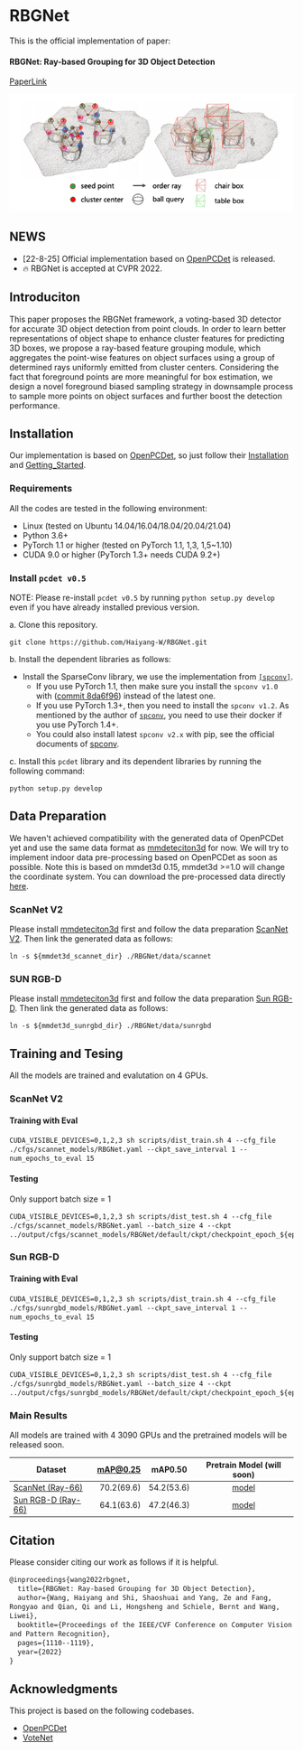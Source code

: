 # RBGNet

This is the official implementation of paper:

#### RBGNet: Ray-based Grouping for 3D Object Detection
[PaperLink](https://arxiv.org/abs/2204.02251)

<img src="RBGNet.png">

## NEWS
- [22-8-25] Official implementation based on [OpenPCDet](https://github.com/open-mmlab/OpenPCDet) is released.
- 🔥 RBGNet is accepted at CVPR 2022.


## Introduciton
This paper proposes the RBGNet framework, a voting-based 3D detector for accurate 3D object detection from point clouds. In order to learn better representations of object shape to enhance cluster features for predicting 3D boxes, we propose a ray-based feature grouping module, which aggregates the point-wise features on object surfaces using a group of determined rays uniformly emitted from cluster centers. Considering the fact that foreground points are more meaningful for box estimation, we design a novel foreground biased sampling strategy in downsample process to sample more points on object surfaces and further boost the detection performance.


## Installation
Our implementation is based on [OpenPCDet](https://github.com/open-mmlab/OpenPCDet), so just follow their [Installation](https://github.com/open-mmlab/OpenPCDet/blob/master/docs/INSTALL.md) and [Getting_Started](https://github.com/open-mmlab/OpenPCDet/blob/master/docs/GETTING_STARTED.md).

### Requirements
All the codes are tested in the following environment:
* Linux (tested on Ubuntu 14.04/16.04/18.04/20.04/21.04)
* Python 3.6+
* PyTorch 1.1 or higher (tested on PyTorch 1.1, 1,3, 1,5~1.10)
* CUDA 9.0 or higher (PyTorch 1.3+ needs CUDA 9.2+)

### Install `pcdet v0.5`
NOTE: Please re-install `pcdet v0.5` by running `python setup.py develop` even if you have already installed previous version.

a. Clone this repository.
```shell
git clone https://github.com/Haiyang-W/RBGNet.git
```

b. Install the dependent libraries as follows:

[comment]: <> (* Install the dependent python libraries: )

[comment]: <> (```)

[comment]: <> (pip install -r requirements.txt )

[comment]: <> (```)

* Install the SparseConv library, we use the implementation from [`[spconv]`](https://github.com/traveller59/spconv).
    * If you use PyTorch 1.1, then make sure you install the `spconv v1.0` with ([commit 8da6f96](https://github.com/traveller59/spconv/tree/8da6f967fb9a054d8870c3515b1b44eca2103634)) instead of the latest one.
    * If you use PyTorch 1.3+, then you need to install the `spconv v1.2`. As mentioned by the author of [`spconv`](https://github.com/traveller59/spconv), you need to use their docker if you use PyTorch 1.4+.
    * You could also install latest `spconv v2.x` with pip, see the official documents of [spconv](https://github.com/traveller59/spconv).

c. Install this `pcdet` library and its dependent libraries by running the following command:
```shell
python setup.py develop
```

## Data Preparation
We haven't achieved compatibility with the generated data of OpenPCDet yet and use the same data format as [mmdeteciton3d](https://github.com/open-mmlab/mmdetection3d) for now. We will try to implement indoor data pre-processing based on OpenPCDet as soon as possible.
Note this is based on mmdet3d 0.15, mmdet3d >=1.0 will change the coordinate system. You can download the pre-processed data directly [here](https://github.com/Haiyang-W/CAGroup3D#data-preparation).

### ScanNet V2
Please install [mmdeteciton3d](https://github.com/open-mmlab/mmdetection3d) first and follow the data preparation [ScanNet V2](https://github.com/open-mmlab/mmdetection3d/blob/master/data/scannet/README.md/). Then link the generated data as follows:
```shell
ln -s ${mmdet3d_scannet_dir} ./RBGNet/data/scannet
``` 
### SUN RGB-D
Please install [mmdeteciton3d](https://github.com/open-mmlab/mmdetection3d) first and follow the data preparation [Sun RGB-D](https://github.com/open-mmlab/mmdetection3d/blob/master/data/sunrgbd/README.md/). Then link the generated data as follows:
```shell
ln -s ${mmdet3d_sunrgbd_dir} ./RBGNet/data/sunrgbd
``` 

## Training and Tesing
All the models are trained and evalutation on 4 GPUs.
### ScanNet V2
#### Training with Eval
```shell
CUDA_VISIBLE_DEVICES=0,1,2,3 sh scripts/dist_train.sh 4 --cfg_file ./cfgs/scannet_models/RBGNet.yaml --ckpt_save_interval 1 --num_epochs_to_eval 15
```
#### Testing
Only support batch size = 1
```shell
CUDA_VISIBLE_DEVICES=0,1,2,3 sh scripts/dist_test.sh 4 --cfg_file ./cfgs/scannet_models/RBGNet.yaml --batch_size 4 --ckpt ../output/cfgs/scannet_models/RBGNet/default/ckpt/checkpoint_epoch_${epochid}.pth
```
### Sun RGB-D
#### Training with Eval
```shell
CUDA_VISIBLE_DEVICES=0,1,2,3 sh scripts/dist_train.sh 4 --cfg_file ./cfgs/sunrgbd_models/RBGNet.yaml --ckpt_save_interval 1 --num_epochs_to_eval 15
```
#### Testing
Only support batch size = 1
```shell
CUDA_VISIBLE_DEVICES=0,1,2,3 sh scripts/dist_test.sh 4 --cfg_file ./cfgs/sunrgbd_models/RBGNet.yaml --batch_size 4 --ckpt ../output/cfgs/sunrgbd_models/RBGNet/default/ckpt/checkpoint_epoch_${epochid}.pth
```

### Main Results
All models are trained with 4 3090 GPUs and the pretrained models will be released soon.

|   Dataset | mAP@0.25 | mAP0.50 | Pretrain Model (will soon) |
|----------|----------:|:-------:|:-------:|
| [ScanNet (Ray-66)](tools/cfgs/scannet_models/RBG.yaml) | 70.2(69.6)  |	54.2(53.6) | [model](https://github.com/Haiyang-W/RBGNet) |
| [Sun RGB-D (Ray-66)](tools/cfgs/scannet_models/RBG.yaml) | 64.1(63.6)   |	47.2(46.3) | [model](https://github.com/Haiyang-W/RBGNet) |



## Citation
Please consider citing our work as follows if it is helpful.
```
@inproceedings{wang2022rbgnet,
  title={RBGNet: Ray-based Grouping for 3D Object Detection},
  author={Wang, Haiyang and Shi, Shaoshuai and Yang, Ze and Fang, Rongyao and Qian, Qi and Li, Hongsheng and Schiele, Bernt and Wang, Liwei},
  booktitle={Proceedings of the IEEE/CVF Conference on Computer Vision and Pattern Recognition},
  pages={1110--1119},
  year={2022}
}
```

## Acknowledgments
This project is based on the following codebases.
* [OpenPCDet](https://github.com/open-mmlab/OpenPCDet)
* [VoteNet](https://github.com/facebookresearch/votenet)







